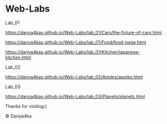 # Web-Labs
Lab_01

https://danya4kas.github.io/Web-Labs/lab_01/Cars/the-future-of-cars.html

https://danya4kas.github.io/Web-Labs/lab_01/Food/food-page.html

https://danya4kas.github.io/Web-Labs/lab_01/Kitchen/japanese-kitchen.html

Lab_02

https://danya4kas.github.io/Web-Labs/lab_02/Apples/apples.html

Lab_03

https://danya4kas.github.io/Web-Labs/lab_03/Planets/planets.html

Thanks for visiting:)

© Danya4ka 

